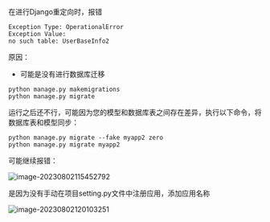在进行Django重定向时，报错

```
Exception Type:	OperationalError
Exception Value:	
no such table: UserBaseInfo2
```

原因：

* 可能是没有进行数据库迁移

```
python manage.py makemigrations
python manage.py migrate
```

运行之后还不行，可能因为您的模型和数据库表之间存在差异，执行以下命令，将数据库表和模型同步：

```
python manage.py migrate --fake myapp2 zero
python manage.py migrate myapp2
```

可能继续报错：

![image-20230802115452792](https://s2.loli.net/2023/08/02/LuydTlVtrsm3iNf.png)

是因为没有手动在项目setting.py文件中注册应用，添加应用名称

![image-20230802120103251](https://s2.loli.net/2023/08/02/RwLg3kADZhEpiKX.png)
